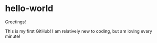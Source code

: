 # hello-world

Greetings!

This is my first GitHub! I am relatively new to coding, but am loving every minute!
